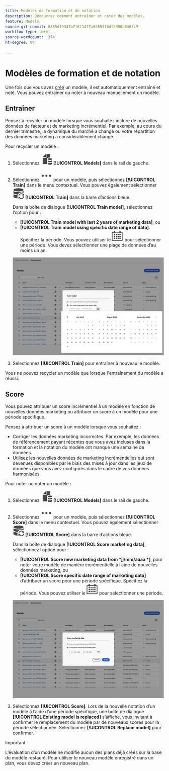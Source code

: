 ```yaml
---
title: Modèles de formation et de notation
description: Découvrez comment entraîner et noter des modèles.
feature: Models
source-git-commit: 6855d19347b7f6f1477a6265310df5950b8463c9
workflow-type: tm+mt
source-wordcount: '374'
ht-degree: 0%

---
```


# Modèles de formation et de notation

Une fois que vous avez [créé](/help/models/build.md) un modèle, il est automatiquement entraîné et noté. Vous pouvez entraîner ou noter à nouveau manuellement un modèle.

## Entraîner

Pensez à recycler un modèle lorsque vous souhaitez inclure de nouvelles données de facteur et de marketing incrémentiel. Par exemple, au cours du dernier trimestre, la dynamique du marché a changé ou votre répartition des données marketing a considérablement changé.

Pour recycler un modèle :

1. Sélectionnez ![](/help/assets/icons/FileData.svg) **[!UICONTROL Models]** dans le rail de gauche.

1. Sélectionnez ![Plus](/help/assets/icons/More.svg) pour un modèle, puis sélectionnez **[!UICONTROL Train]** dans le menu contextuel. Vous pouvez également sélectionner ![DataRefresh](/help/assets/icons/DataRefresh.svg) **[!UICONTROL Train]** dans la barre d’actions bleue.

   Dans la boîte de dialogue **[!UICONTROL Train model]**, sélectionnez l’option pour :

   * **[!UICONTROL Train model with last 2 years of marketing data]**, ou
   * **[!UICONTROL Train model using specific date range of data]**.
Spécifiez la période. Vous pouvez utiliser le ![Calendrier](/help/assets/icons/Calendar.svg) pour sélectionner une période. Vous devez sélectionner une plage de données d’au moins un an.

   ![Reformer un modèle](../assets/retrain-model.png)

1. Sélectionnez **[!UICONTROL Train]** pour entraîner à nouveau le modèle.


Vous ne pouvez recycler un modèle que lorsque l&#39;entraînement du modèle a réussi.


## Score


Vous pouvez attribuer un score incrémentiel à un modèle en fonction de nouvelles données marketing ou attribuer un score à un modèle pour une période spécifique.

Pensez à attribuer un score à un modèle lorsque vous souhaitez :

* Corriger les données marketing incorrectes. Par exemple, les données de référencement payant récentes que vous avez incluses dans la formation et la notation du modèle ont manqué une semaine de données.
* Utilisez les nouvelles données de marketing incrémentielles qui sont devenues disponibles par le biais des mises à jour dans les jeux de données que vous avez configurés dans le cadre de vos données harmonisées.

Pour noter ou noter un modèle :

1. Sélectionnez ![](/help/assets/icons/FileData.svg) **[!UICONTROL Models]** dans le rail de gauche.

1. Sélectionnez ![Plus](/help/assets/icons/More.svg) pour un modèle, puis sélectionnez **[!UICONTROL Score]** dans le menu contextuel. Vous pouvez également sélectionner ![DataRefresh](/help/assets/icons/DataRefresh.svg) **[!UICONTROL Score]** dans la barre d’actions bleue.

   Dans la boîte de dialogue **[!UICONTROL Score marketing data]**, sélectionnez l’option pour :

   * **[!UICONTROL Score new marketing data from *jj/mm/aaaa *]**, pour noter votre modèle de manière incrémentielle à l’aide de nouvelles données marketing, ou
   * **[!UICONTROL Score specific date range of marketing data]** d’attribuer un score pour une période spécifique.
Spécifiez la période. Vous pouvez utiliser le ![Calendrier](/help/assets/icons/Calendar.svg) pour sélectionner une période.

   ![Attribuer un score à un modèle](../assets/rescore-model.png)

1. Sélectionnez **[!UICONTROL Score]**. Lors de la nouvelle notation d’un modèle à l’aide d’une période spécifique, une boîte de dialogue **[!UICONTROL Existing model is replaced]** s’affiche, vous invitant à confirmer le remplacement du modèle par de nouveaux scores pour la période sélectionnée. Sélectionnez **[!UICONTROL Replace model]** pour confirmer.

>[!IMPORTANT]
>
>L’évaluation d’un modèle ne modifie aucun des plans déjà créés sur la base du modèle restauré. Pour utiliser le nouveau modèle enregistré dans un plan, vous devez créer un nouveau plan.

